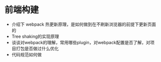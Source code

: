 # 前端构建

- 介绍下 webpack 热更新原理，是如何做到在不刷新浏览器的前提下更新页面的
- Tree shaking的实现原理
- 谈谈对webpack的理解，常用哪些plugin，对webpack配置是否了解，对项目打包是否做过什么优化
- 代码规范如何做